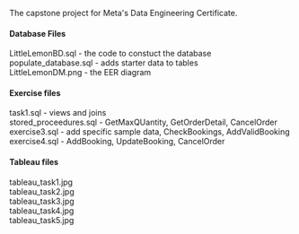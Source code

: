 The capstone project for Meta's Data Engineering Certificate.

#### Database Files
LittleLemonBD.sql - the code to constuct the database <br>
populate_database.sql - adds starter data to tables <br>
LittleLemonDM.png - the EER diagram

#### Exercise files
task1.sql - views and joins <br>
stored_proceedures.sql - GetMaxQUantity, GetOrderDetail, CancelOrder<br>
exercise3.sql - add specific sample data, CheckBookings, AddValidBooking<br>
exercise4.sql - AddBooking, UpdateBooking, CancelOrder

#### Tableau files
tableau_task1.jpg<br>
tableau_task2.jpg<br>
tableau_task3.jpg<br>
tableau_task4.jpg<br>
tableau_task5.jpg
